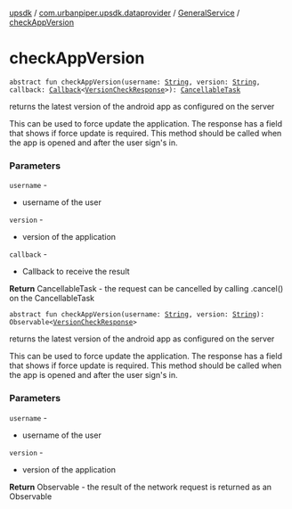 [upsdk](../../index.md) / [com.urbanpiper.upsdk.dataprovider](../index.md) / [GeneralService](index.md) / [checkAppVersion](./check-app-version.md)

# checkAppVersion

`abstract fun checkAppVersion(username: `[`String`](https://kotlinlang.org/api/latest/jvm/stdlib/kotlin/-string/index.html)`, version: `[`String`](https://kotlinlang.org/api/latest/jvm/stdlib/kotlin/-string/index.html)`, callback: `[`Callback`](../-callback/index.md)`<`[`VersionCheckResponse`](../../com.urbanpiper.upsdk.model.networkresponse/-version-check-response/index.md)`>): `[`CancellableTask`](../-cancellable-task/index.md)

returns the latest version of the android app as configured on the server

This can be used to force update the application. The response has a field that shows if force update
is required. This method should be called when the app is opened and after the user sign's in.

### Parameters

`username` -
* username of the user

`version` -
* version of the application

`callback` -
* Callback to receive the result

**Return**
CancellableTask - the request can be cancelled by calling .cancel() on the CancellableTask

`abstract fun checkAppVersion(username: `[`String`](https://kotlinlang.org/api/latest/jvm/stdlib/kotlin/-string/index.html)`, version: `[`String`](https://kotlinlang.org/api/latest/jvm/stdlib/kotlin/-string/index.html)`): Observable<`[`VersionCheckResponse`](../../com.urbanpiper.upsdk.model.networkresponse/-version-check-response/index.md)`>`

returns the latest version of the android app as configured on the server

This can be used to force update the application. The response has a field that shows if force update
is required. This method should be called when the app is opened and after the user sign's in.

### Parameters

`username` -
* username of the user

`version` -
* version of the application

**Return**
Observable - the result of the network request is returned as an Observable

